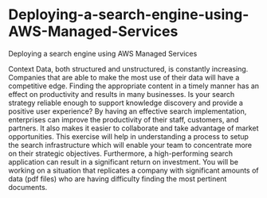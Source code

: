 # Deploying-a-search-engine-using-AWS-Managed-Services
Deploying a search engine using AWS Managed Services

Context
Data, both structured and unstructured, is constantly increasing. Companies that are able to make the most use of their data will
have a competitive edge. Finding the appropriate content in a timely manner has an effect on productivity and results in many
businesses. Is your search strategy reliable enough to support knowledge discovery and provide a positive user experience?
By having an effective search implementation, enterprises can improve the productivity of their staff, customers, and partners. It
also makes it easier to collaborate and take advantage of market opportunities. This exercise will help in understanding a
process to setup the search infrastructure which will enable your team to concentrate more on their strategic objectives.
Furthermore, a high-performing search application can result in a significant return on investment.
You will be working on a situation that replicates a company with significant amounts of data (pdf files) who are having difficulty
finding the most pertinent documents.
